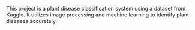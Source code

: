 This project is a plant disease classification system using a dataset from Kaggle. It utilizes image processing and machine learning to identify plant diseases accurately.
